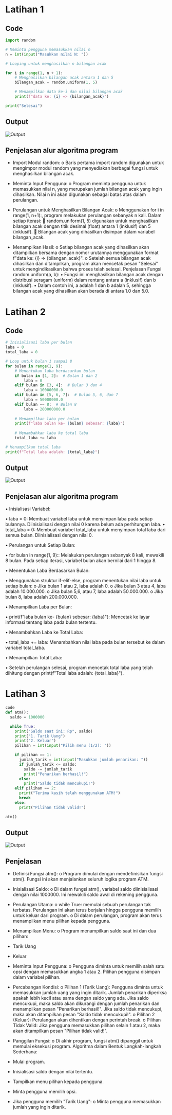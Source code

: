 # Latihan 1

## Code
````python
import random

# Meminta pengguna memasukkan nilai n
n = int(input("Masukkan nilai N: "))

# Looping untuk menghasilkan n bilangan acak

for i in range(1, n + 1):
    # Menghasilkan bilangan acak antara 1 dan 5
    bilangan_acak = random.uniform(1, 5)

    # Menampilkan data ke-i dan nilai bilangan acak
    print(f"data ke: {i} => {bilangan_acak}")

print("Selesai")
````

## Output
![Output](Latihan1.png)

## Penjelasan alur algoritma program

- Import Modul random: o Baris pertama import random digunakan untuk mengimpor modul random yang menyediakan berbagai fungsi untuk menghasilkan bilangan acak.

- Meminta Input Pengguna: o Program meminta pengguna untuk memasukkan nilai n, yang merupakan jumlah bilangan acak yang ingin dihasilkan. Nilai n ini akan digunakan sebagai batas atas dalam perulangan.

- Perulangan untuk Menghasilkan Bilangan Acak: o Menggunakan for i in range(1, n+1):, program melakukan perulangan sebanyak n kali. Dalam setiap iterasi:  random.uniform(1, 5) digunakan untuk menghasilkan bilangan acak dengan titik desimal (float) antara 1 (inklusif) dan 5 (inklusif).  Bilangan acak yang dihasilkan disimpan dalam variabel bilangan_acak.

- Menampilkan Hasil: o Setiap bilangan acak yang dihasilkan akan ditampilkan bersama dengan nomor urutannya menggunakan format f"data ke: {i} => {bilangan_acak}". o Setelah semua bilangan acak dihasilkan dan ditampilkan, program akan mencetak pesan "Selesai" untuk mengindikasikan bahwa proses telah selesai. Penjelasan Fungsi random.uniform(a, b): • Fungsi ini menghasilkan bilangan acak dengan distribusi seragam (uniform) dalam rentang antara a (inklusif) dan b (inklusif). • Dalam contoh ini, a adalah 1 dan b adalah 5, sehingga bilangan acak yang dihasilkan akan berada di antara 1.0 dan 5.0.


# Latihan 2

## Code
````python
# Inisialisasi laba per bulan
laba = 0
total_laba = 0

# Loop untuk bulan 1 sampai 8
for bulan in range(1, 9):
    # Menentukan laba berdasarkan bulan
    if bulan in [1, 2]:  # Bulan 1 dan 2
        laba = 0
    elif bulan in [3, 4]:  # Bulan 3 dan 4
        laba = 10000000.0
    elif bulan in [5, 6, 7]:  # Bulan 5, 6, dan 7
        laba = 50000000.0
    elif bulan == 8:  # Bulan 8
        laba = 200000000.0
    
    # Menampilkan laba per bulan
    print(f"laba bulan ke- {bulan} sebesar: {laba}")
    
    # Menambahkan laba ke total laba
    total_laba += laba

# Menampilkan total laba
print(f"Total laba adalah: {total_laba}")
````

## Output
![Output](Latihan2.png)

## Penjelasan alur algoritma program 

• Inisialisasi Variabel: 

• laba = 0: Membuat variabel laba untuk menyimpan laba pada setiap bulannya. Diinisialisasi dengan nilai 0 karena belum ada perhitungan laba. • total_laba = 0: Membuat variabel total_laba untuk menyimpan total laba dari semua bulan. Diinisialisasi dengan nilai 0.

• Perulangan untuk Setiap Bulan:

• for bulan in range(1, 9):: Melakukan perulangan sebanyak 8 kali, mewakili 8 bulan. Pada setiap iterasi, variabel bulan akan bernilai dari 1 hingga 8.

• Menentukan Laba Berdasarkan Bulan:

• Menggunakan struktur if-elif-else, program menentukan nilai laba untuk setiap bulan: o Jika bulan 1 atau 2, laba adalah 0. o Jika bulan 3 atau 4, laba adalah 10.000.000. o Jika bulan 5,6, atau 7, laba adalah 50.000.000. o Jika bulan 8, laba adalah 200.000.000.

• Menampilkan Laba per Bulan:

• print(f"laba bulan ke- {bulan} sebesar: {laba}"): Mencetak ke layar informasi tentang laba pada bulan tertentu.

• Menambahkan Laba ke Total Laba:

• total_laba += laba: Menambahkan nilai laba pada bulan tersebut ke dalam variabel total_laba.

• Menampilkan Total Laba:

• Setelah perulangan selesai, program mencetak total laba yang telah dihitung dengan print(f"Total laba adalah: {total_laba}").

# Latihan 3
````python
code
def atm():
  saldo = 1000000

  while True:
    print("Saldo saat ini: Rp", saldo)
    print("1. Tarik Uang")
    print("2. Keluar")
    pilihan = int(input("Pilih menu (1/2): "))

    if pilihan == 1:
      jumlah_tarik = int(input("Masukkan jumlah penarikan: "))
      if jumlah_tarik <= saldo:
        saldo -= jumlah_tarik
        print("Penarikan berhasil!")
      else:
        print("Saldo tidak mencukupi!")
    elif pilihan == 2:
      print("Terima kasih telah menggunakan ATM!")
      break
    else:
      print("Pilihan tidak valid!")

atm()
````

## Output
![Output](Latihan3.png)

## Penjelasan 

- Definisi Fungsi atm(): o Program dimulai dengan mendefinisikan fungsi atm(). Fungsi ini akan menjalankan seluruh logika program ATM.

- Inisialisasi Saldo: o Di dalam fungsi atm(), variabel saldo diinisialisasi dengan nilai 1000000. Ini mewakili saldo awal di rekening pengguna.

- Perulangan Utama: o while True: memulai sebuah perulangan tak terbatas. Perulangan ini akan terus berjalan hingga pengguna memilih untuk keluar dari program. o Di dalam perulangan, program akan terus menampilkan menu pilihan kepada pengguna.

- Menampilkan Menu: o Program menampilkan saldo saat ini dan dua pilihan:

- Tarik Uang

- Keluar

- Meminta Input Pengguna: o Pengguna diminta untuk memilih salah satu opsi dengan memasukkan angka 1 atau 2. Pilihan pengguna disimpan dalam variabel pilihan.

- Percabangan Kondisi: o Pilihan 1 (Tarik Uang): Pengguna diminta untuk memasukkan jumlah uang yang ingin ditarik. Jumlah penarikan diperiksa apakah lebih kecil atau sama dengan saldo yang ada. Jika saldo mencukupi, maka saldo akan dikurangi dengan jumlah penarikan dan menampilkan pesan "Penarikan berhasil!". Jika saldo tidak mencukupi, maka akan ditampilkan pesan "Saldo tidak mencukupi!". o Pilihan 2 (Keluar): Perulangan akan dihentikan dengan perintah break. o Pilihan Tidak Valid: Jika pengguna memasukkan pilihan selain 1 atau 2, maka akan ditampilkan pesan "Pilihan tidak valid!".

- Panggilan Fungsi: o Di akhir program, fungsi atm() dipanggil untuk memulai eksekusi program. Algoritma dalam Bentuk Langkah-langkah Sederhana:

- Mulai program.

- Inisialisasi saldo dengan nilai tertentu.

- Tampilkan menu pilihan kepada pengguna.

- Minta pengguna memilih opsi.

- Jika pengguna memilih "Tarik Uang": o Minta pengguna memasukkan jumlah yang ingin ditarik.
